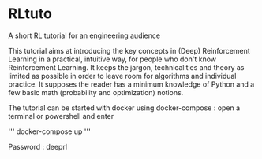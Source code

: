 # RLtuto
A short RL tutorial for an engineering audience

This tutorial aims at introducing the key concepts in (Deep) Reinforcement Learning in a practical, intuitive way, for people who don't know Reinforcement Learning. It keeps the jargon, technicalities and theory as limited as possible in order to leave room for algorithms and individual practice.
It supposes the reader has a minimum knowledge of Python and a few basic math (probability and optimization) notions.

The tutorial can be started with docker using docker-compose : open a terminal or powershell and enter

'''
docker-compose up
'''

Password : deeprl